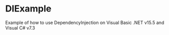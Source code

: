 # DIExample
Example of how to use DependencyInjection on Visual Basic .NET v15.5 and Visual C# v7.3
